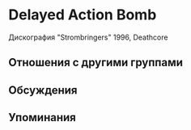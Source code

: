 # Delayed Action Bomb

Дискография
"Strombringers" 1996, Deathcore

## Отношения с другими группами


## Обсуждения


## Упоминания

